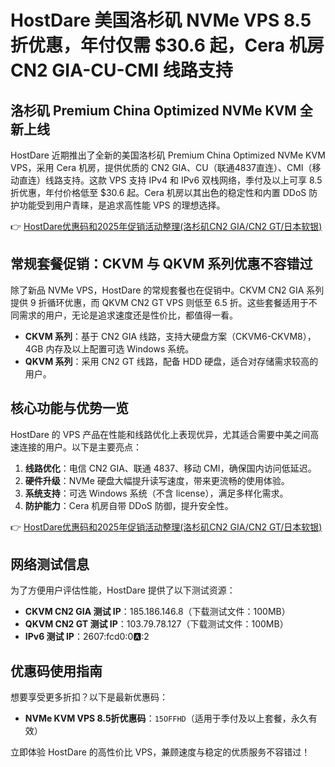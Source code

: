 # HostDare 美国洛杉矶 NVMe VPS 8.5折优惠，年付仅需 $30.6 起，Cera 机房 CN2 GIA-CU-CMI 线路支持

## 洛杉矶 Premium China Optimized NVMe KVM 全新上线

HostDare 近期推出了全新的美国洛杉矶 Premium China Optimized NVMe KVM VPS，采用 Cera 机房，提供优质的 CN2 GIA、CU（联通4837直连）、CMI（移动直连）线路支持。这款 VPS 支持 IPv4 和 IPv6 双栈网络，季付及以上可享 8.5 折优惠，年付价格低至 $30.6 起。Cera 机房以其出色的稳定性和内置 DDoS 防护功能受到用户青睐，是追求高性能 VPS 的理想选择。

👉 [HostDare优惠码和2025年促销活动整理(洛杉矶CN2 GIA/CN2 GT/日本软银)](https://bit.ly/hostdare)

## 常规套餐促销：CKVM 与 QKVM 系列优惠不容错过

除了新品 NVMe VPS，HostDare 的常规套餐也在促销中。CKVM CN2 GIA 系列提供 9 折循环优惠，而 QKVM CN2 GT VPS 则低至 6.5 折。这些套餐适用于不同需求的用户，无论是追求速度还是性价比，都值得一看。

- **CKVM 系列**：基于 CN2 GIA 线路，支持大硬盘方案（CKVM6-CKVM8），4GB 内存及以上配置可选 Windows 系统。
- **QKVM 系列**：采用 CN2 GT 线路，配备 HDD 硬盘，适合对存储需求较高的用户。

## 核心功能与优势一览

HostDare 的 VPS 产品在性能和线路优化上表现优异，尤其适合需要中美之间高速连接的用户。以下是主要亮点：

1. **线路优化**：电信 CN2 GIA、联通 4837、移动 CMI，确保国内访问低延迟。
2. **硬件升级**：NVMe 硬盘大幅提升读写速度，带来更流畅的使用体验。
3. **系统支持**：可选 Windows 系统（不含 license），满足多样化需求。
4. **防护能力**：Cera 机房自带 DDoS 防御，提升安全性。

👉 [HostDare优惠码和2025年促销活动整理(洛杉矶CN2 GIA/CN2 GT/日本软银)](https://bit.ly/hostdare)

## 网络测试信息

为了方便用户评估性能，HostDare 提供了以下测试资源：

- **CKVM CN2 GIA 测试 IP**：185.186.146.8（下载测试文件：100MB）
- **QKVM CN2 GT 测试 IP**：103.79.78.127（下载测试文件：100MB）
- **IPv6 测试 IP**：2607:fcd0:0:a::2

## 优惠码使用指南

想要享受更多折扣？以下是最新优惠码：

- **NVMe KVM VPS 8.5折优惠码**：`15OFFHD`（适用于季付及以上套餐，永久有效）

立即体验 HostDare 的高性价比 VPS，兼顾速度与稳定的优质服务不容错过！